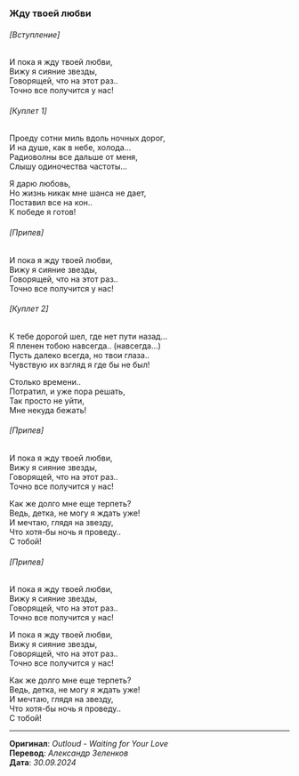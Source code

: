 ### Жду твоей любви

###### [Вступление]

И пока я жду твоей любви, \
Вижу я сияние звезды, \
Говорящей, что на этот раз.. \
Точно все получится у нас!

###### [Куплет 1]

Проеду сотни миль вдоль ночных дорог, \
И на душе, как в небе, холода... \
Радиоволны все дальше от меня, \
Слышу одиночества частоты...

Я дарю любовь, \
Но жизнь никак мне шанса не дает, \
Поставил все на кон.. \
К победе я готов!

###### [Припев]

И пока я жду твоей любви, \
Вижу я сияние звезды, \
Говорящей, что на этот раз.. \
Точно все получится у нас!

###### [Куплет 2]

К тебе дорогой шел, где нет пути назад... \
Я пленен тобою навсегда.. (навсегда...) \
Пусть далеко всегда, но твои глаза.. \
Чувствую их взгляд я где бы не был!

Столько времени.. \
Потратил, и уже пора решать, \
Так просто не уйти, \
Мне некуда бежать!

###### [Припев]

И пока я жду твоей любви, \
Вижу я сияние звезды, \
Говорящей, что на этот раз.. \
Точно все получится у нас!

Как же долго мне еще терпеть? \
Ведь, детка, не могу я ждать уже! \
И мечтаю, глядя на звезду, \
Что хотя-бы ночь я проведу.. \
С тобой!

###### [Припев]

И пока я жду твоей любви, \
Вижу я сияние звезды, \
Говорящей, что на этот раз.. \
Точно все получится у нас!

И пока я жду твоей любви, \
Вижу я сияние звезды, \
Говорящей, что на этот раз.. \
Точно все получится у нас!

Как же долго мне еще терпеть? \
Ведь, детка, не могу я ждать уже! \
И мечтаю, глядя на звезду, \
Что хотя-бы ночь я проведу.. \
С тобой!

---

**Оригинал**: _Outloud - Waiting for Your Love_ \
**Перевод**: _Александр Зеленков_ \
**Дата**: _30.09.2024_
